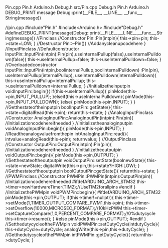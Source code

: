 Pin.cpp Pin.h Arduino.h Debug.h src/Pin.cpp Debug.h Pin.h Arduino.h
DEBUG\_PRINT message Debug::print(\_\_FILE\_\_, \_\_LINE\_\_,
\_\_func\_\_, String(message))

//pin.cpp \#include\"Pin.h\" \#include\<Arduino.h\> \#include\"Debug.h\"
\#defineDEBUG\_PRINT(message)Debug::print(\_\_FILE\_\_,\_\_LINE\_\_,\_\_func\_\_,String(message))
//Pinclass //Constructor Pin::Pin(intpin){ this-\>pin=pin;
this-\>state=LOW; } //Destructor Pin::\~Pin(){ //Addanycleanupcodehere }
//InputPinclass //Defaultconstructor
InputPin::InputPin(intpin):Pin(pin),useInternalPullup(false),useInternalPulldown(false){
this-\>useInternalPullup=false; this-\>useInternalPulldown=false; }
//Overloadedconstructor
InputPin::InputPin(intpin,boolinternalPullup,boolinternalPulldown)
:Pin(pin), useInternalPullup(internalPullup),
useInternalPulldown(internalPulldown){
this-\>useInternalPullup=internalPullup;
this-\>useInternalPulldown=internalPullup; } //Initializetheinputpin
voidInputPin::begin(){ if(this-\>useInternalPullup){
pinMode(this-\>pin,INPUT\_PULLUP); }elseif(this-\>useInternalPulldown){
pinMode(this-\>pin,INPUT\_PULLDOWN); }else{ pinMode(this-\>pin,INPUT); }
} //Getthestateoftheinputpin boolInputPin::getState(){
this-\>state=digitalRead(this-\>pin); returnthis-\>state; }
//AnalogInputPinclass //Constructor
AnalogInputPin::AnalogInputPin(intpin):Pin(pin){
//Initializationcodehereifneeded } //Initializetheanaloginputpin
voidAnalogInputPin::begin(){ pinMode(this-\>pin,INPUT); }
//Readtheanalogvaluefromthepin intAnalogInputPin::read(){
intvalue=analogRead(this-\>pin); returnvalue; } //OutputPinclass
//Constructor OutputPin::OutputPin(intpin):Pin(pin){
//Initializationcodehereifneeded } //Initializetheoutputpin
voidOutputPin::begin(){ pinMode(this-\>pin,OUTPUT); }
//Setthestateoftheoutputpin voidOutputPin::setState(boolnewState){
this-\>state=newState; digitalWrite(this-\>pin,this-\>state?HIGH:LOW); }
//Getthestateoftheoutputpin boolOutputPin::getState(){
returnthis-\>state; } //PWMPinclass //Constructor
PWMPin::PWMPin(intpin):OutputPin(pin){ //Initializationcodehereifneeded
\#ifdefARDUINO\_ARCH\_STM32
this-\>timer=newHardwareTimer(TIM2);//UseTIM2forallpins \#endif }
//InitializethePWMpin voidPWMPin::begin(){ \#ifdefARDUINO\_ARCH\_STM32
pinMode(this-\>pin,OUTPUT); if(this-\>timer!=nullptr){
this-\>timer-\>setMode(1,TIMER\_OUTPUT\_COMPARE\_PWM1,this-\>pin);
this-\>timer-\>setOverflow(10000,MICROSEC\_FORMAT);//10kHzPWM
this-\>timer-\>setCaptureCompare(1,0,PERCENT\_COMPARE\_FORMAT);//0%dutycycle
this-\>timer-\>resume(); } \#else pinMode(this-\>pin,OUTPUT); \#endif }
//SetthedutycycleofthePWMpin voidPWMPin::setDutyCycle(intdutyCycle){
this-\>dutyCycle=dutyCycle; analogWrite(this-\>pin,this-\>dutyCycle); }
//GetthedutycycleofthePWMpin intPWMPin::getDutyCycle(){
returnthis-\>dutyCycle; }
